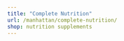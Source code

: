 ```yaml
---
title: "Complete Nutrition"
url: /manhattan/complete-nutrition/
shop: nutrition supplements
---
```

